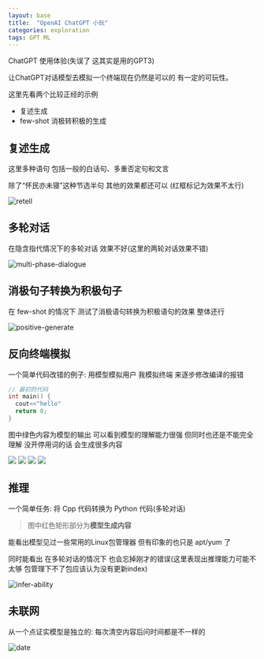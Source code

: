 ```yaml
---
layout: base
title:  "OpenAI ChatGPT 小玩"
categories: exploration
tags: GPT ML
---
```

ChatGPT 使用体验(失误了 这其实是用的GPT3)
<!--more-->

让ChatGPT对话模型去模拟一个终端现在仍然是可以的 有一定的可玩性。

这里先看两个比较正经的示例
- 复述生成
- few-shot 消极转积极的生成

## 复述生成

这里多种语句 包括一般的白话句、多重否定句和文言

除了“怀民亦未寝”这种节选半句 其他的效果都还可以 (红框标记为效果不太行)

![retell]({{site.baseurl}}/assets/images/ChatGPT-retell.png)

## 多轮对话

在隐含指代情况下的多轮对话 效果不好(这里的两轮对话效果不错)

![multi-phase-dialogue]({{site.baseurl}}/assets/images/ChatGPT-multi-diag.png)

## 消极句子转换为积极句子

在 few-shot 的情况下 测试了消极语句转换为积极语句的效果 整体还行

![positive-generate]({{site.baseurl}}/assets/images/ChatGPT-pos-gen.png)

## 反向终端模拟

一个简单代码改错的例子: 用模型模拟用户 我模拟终端 来逐步修改编译的报错

```cpp
// 最初的代码
int main() {
  cout<<"hello"
  return 0;
}
```

图中绿色内容为模型的输出 可以看到模型的理解能力很强 但同时也还是不能完全理解 没开停用词的话 会生成很多内容

![]({{site.baseurl}}/assets/images/ChatGPT-mock-shell0.png)
![]({{site.baseurl}}/assets/images/ChatGPT-mock-shell1.png)
![]({{site.baseurl}}/assets/images/ChatGPT-mock-shell2.png)
![]({{site.baseurl}}/assets/images/ChatGPT-mock-shell3.png)

## 推理

一个简单任务: 将 Cpp 代码转换为 Python 代码(多轮对话)

> 图中红色矩形部分为**模型生成内容**

能看出模型见过一些常用的Linux包管理器 但有印象的也只是 apt/yum 了

同时能看出 在多轮对话的情况下 也会忘掉刚才的错误(这里表现出推理能力可能不太够 包管理下不了包应该认为没有更新index)

![infer-ability]({{site.baseurl}}/assets/images/ChatGPT-CND-joke.png)

## 未联网

从一个点证实模型是独立的: 每次清空内容后问时间都是不一样的

![date]({{site.baseurl}}/assets/images/ChatGPT-date.png)
